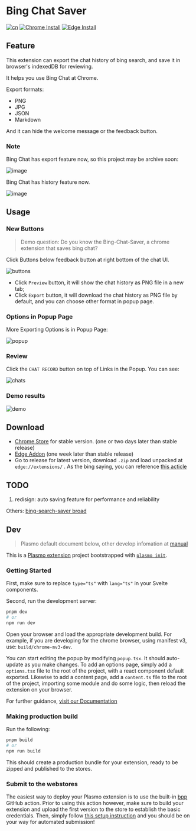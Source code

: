 # Bing Chat Saver

[![cn](https://img.shields.io/badge/看我-中文-blue.svg?style=for-the-badge&logo=appveyor)](README.zh_CN.md)
[![Chrome Install](https://img.shields.io/badge/Chrome-install-critical.svg?style=for-the-badge&logo=appveyor)](https://chrome.google.com/webstore/detail/bing-chat-saver/ficbllnhlgldegblbimkeldcdhfjppkg)
[![Edge Install](https://img.shields.io/badge/Edge-Install-critical.svg?style=for-the-badge&logo=appveyor)](https://microsoftedge.microsoft.com/addons/detail/nkmgdpbijnpjfgpokgkomodmpmkencca)

## Feature

This extension can export the chat history of bing search, and save it in browser's indexedDB for reviewing. 

It helps you use Bing Chat at Chrome.

Export formats:

- PNG
- JPG
- JSON
- Markdown

And it can hide the welcome message or the feedback button.

### Note

Bing Chat has export feature now, so this project may be archive soon: 

![image](https://github.com/gantrol/Bing-Chat-Saver/assets/31330732/54213af1-3ad6-4b88-aca4-956e3ca91cb7)


Bing Chat has history feature now.

![image](https://user-images.githubusercontent.com/31330732/236377875-6b114c92-d0dd-458a-98b9-5a80e4d000f0.png)


## Usage

### New Buttons

> Demo question: Do you know the Bing-Chat-Saver, a chrome extension that saves bing chat?

Click Buttons below feedback button at right bottom of the chat UI.

![buttons](assets/demo_buttons.png)

- Click `Preview` button, it will show the chat history as PNG file in a new tab;
- Click `Export` button, it will download the chat history as PNG file by default, and you can choose other format in popup page.

### Options in Popup Page

More Exporting Options is in Popup Page:

![popup](assets/demo_popup.png)

### Review

Click the `CHAT RECORD` button on top of Links in the Popup. You can see:

![chats](assets/demo_chats2.png)

### Demo results

![demo](assets/demo.png)

## Download

- [Chrome Store](https://chrome.google.com/webstore/detail/bing-chat-saver/ficbllnhlgldegblbimkeldcdhfjppkg?hl=en) for stable version. (one or two days later than stable release)
- [Edge Addon]((https://microsoftedge.microsoft.com/addons/detail/nkmgdpbijnpjfgpokgkomodmpmkencca)) (one week later than stable release)
- Go to release for latest version, download `.zip` and load unpacked at `edge://extensions/` . As the bing saying, you can reference [this acticle](https://dev.to/ben/how-to-install-chrome-extensions-manually-from-github-1612#:~:text=How%20to%20install%20Chrome%20extensions%20manually%20from%20GitHub,navivigate%20to%20the%20folder%20you%20downloaded%20from%20GitHub)

## TODO

1. redisign: auto saving feature for performance and reliability

Others: [bing-search-saver broad](https://github.com/users/gantrol/projects/5)

## Dev

> Plasmo default document below, other develop infomation at [manual](./docs/manual.md)

This is a [Plasmo extension](https://docs.plasmo.com/) project bootstrapped with [`plasmo init`](https://www.npmjs.com/package/plasmo).

### Getting Started

First, make sure to replace `type="ts"` with `lang="ts"` in your Svelte components.

Second, run the development server:

```bash
pnpm dev
# or
npm run dev
```

Open your browser and load the appropriate development build. For example, if you are developing for the chrome browser, using manifest v3, use: `build/chrome-mv3-dev`.

You can start editing the popup by modifying `popup.tsx`. It should auto-update as you make changes. To add an options page, simply add a `options.tsx` file to the root of the project, with a react component default exported. Likewise to add a content page, add a `content.ts` file to the root of the project, importing some module and do some logic, then reload the extension on your browser.

For further guidance, [visit our Documentation](https://docs.plasmo.com/)

### Making production build

Run the following:

```bash
pnpm build
# or
npm run build
```

This should create a production bundle for your extension, ready to be zipped and published to the stores.

### Submit to the webstores

The easiest way to deploy your Plasmo extension is to use the built-in [bpp](https://bpp.browser.market) GitHub action. Prior to using this action however, make sure to build your extension and upload the first version to the store to establish the basic credentials. Then, simply follow [this setup instruction](https://docs.plasmo.com/framework/workflows/submit) and you should be on your way for automated submission!
